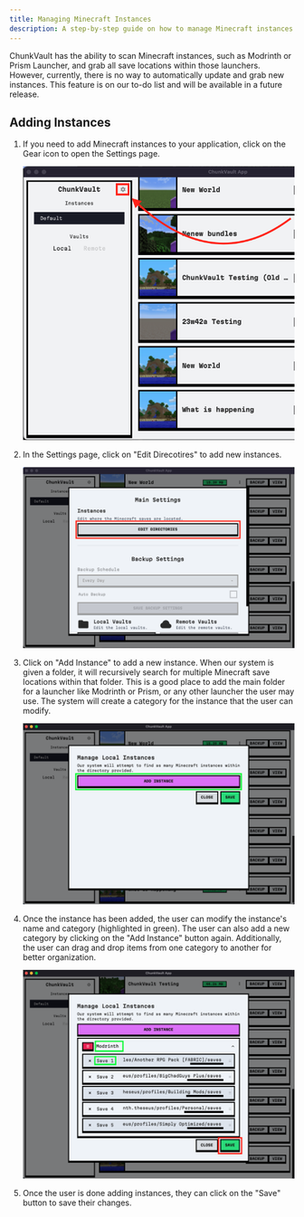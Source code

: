 ```yaml
---
title: Managing Minecraft Instances
description: A step-by-step guide on how to manage Minecraft instances in ChunkVault Desktop.
---
```


ChunkVault has the ability to scan Minecraft instances, such as Modrinth or Prism Launcher, and grab all save locations within those launchers. However, currently, there is no way to automatically update and grab new instances. This feature is on our to-do list and will be available in a future release.

## Adding Instances

1. If you need to add Minecraft instances to your application, click on the Gear icon to open the Settings page.

    ![Gear Icon](../../../assets/chunkvault-gear-screenshot.png)

2. In the Settings page, click on "Edit Direcotires" to add new instances.

    ![Edit Directories](../../../assets/manage-local-instances-screenshot.png)

3. Click on "Add Instance" to add a new instance. When our system is given a folder, it will recursively search for multiple Minecraft save locations within that folder. This is a good place to add the main folder for a launcher like Modrinth or Prism, or any other launcher the user may use. The system will create a category for the instance that the user can modify.

    ![Add Instance](../../../assets/add-instance-screenshot.png)

4. Once the instance has been added, the user can modify the instance's name and category (highlighted in green). The user can also add a new category by clicking on the "Add Instance" button again. Additionally, the user can drag and drop items from one category to another for better organization.

    ![Edit Instance](../../../assets/modify-instances-screenshot.png)

5. Once the user is done adding instances, they can click on the "Save" button to save their changes.